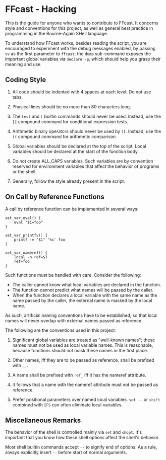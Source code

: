 FFcast - Hacking
================

This is the guide for anyone who wants to contribute to FFcast. It concerns
style and conventions for this project, as well as general best practice in
programming in the Bourne-Again SHell language.

To understand how FFcast works, besides reading the script, you are encouraged
to experiment with the debug messages enabled, by passing `-vv` as the first
parameter to `ffcast`; the `dump` sub-command exposes the important global
variables via `declare -p`, which should help you grasp their meaning and use.

Coding Style
------------

1.  All code should be indented with 4 spaces at each level. Do not use tabs.

2.  Physical lines should be no more than 80 characters long.

3.  The `test` and `[` builtin commands should never be used. Instead, use the
    `[[` compound command for conditional expression tests.

4.  Arithmetic binary operators should never be used by `[[`. Instead, use the
    `((` compound command for arithmetic comparison.

5.  Global variables should be declared at the top of the script. Local
    variables should be declared at the start of the function body.

6.  Do not create ALL_CAPS variables. Such variables are by convention reserved
    for environment variables that affect the behavior of programs or the shell.

7.  Generally, follow the style already present in the script.

On Call by Reference Functions
------------------------------

A call by reference function can be implemented in several ways:

    set_var_eval() {
        eval "$1=foo"
    }

    set_var_printfv() {
        printf -v "$1" '%s' foo
    }

    set_var_nameref() {
        local -n ref=$1
        ref=foo
    }

Such functions must be handled with care. Consider the following:

*   The caller cannot know what local variables are declared in the function.
*   The function cannot predict what names will be passed by the caller.
*   When the function declares a local variable with the same name as the name
    passed by the caller, the external name is masked by the local name.

As such, artificial naming conventions have to be established, so that local
names will never overlap with external names passed as reference.

The following are the conventions used in this project:

1.  Significant global variables are treated as "well-known names"; these names
    must not be used as local variable names. This is reasonable, because
    functions should not mask these names in the first place.

2.  Other names, iff they are to be passed as reference, shall be prefixed with
    `__`.

3.  A name shall be prefixed with `ref_` iff it has the nameref attribute.

4.  It follows that a name with the nameref attribute must not be passed as
    reference.

5.  Prefer positional parameters over named local variables. `set --` or
    `shift` combined with `IFS` can often eliminate local variables.

Miscellaneous Remarks
---------------------

The behavior of the shell is controlled mainly via `set` and `shopt`. It's
important that you know how these shell options affect the shell's behavior.

Most shell builtin commands accept `--` to signify end of options. As a rule,
always explicitly insert `--` before start of normal arguments.
